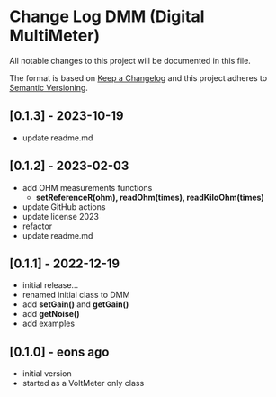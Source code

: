 # Change Log DMM (Digital MultiMeter)

All notable changes to this project will be documented in this file.

The format is based on [Keep a Changelog](http://keepachangelog.com/)
and this project adheres to [Semantic Versioning](http://semver.org/).


## [0.1.3] - 2023-10-19
- update readme.md


## [0.1.2] - 2023-02-03
- add OHM measurements functions
  - **setReferenceR(ohm), readOhm(times), readKiloOhm(times)**
- update GitHub actions
- update license 2023
- refactor
- update readme.md

## [0.1.1] - 2022-12-19
- initial release...
- renamed initial class to DMM
- add **setGain()** and **getGain()**
- add **getNoise()**
- add examples

## [0.1.0] - eons ago
- initial version
- started as a VoltMeter only class



